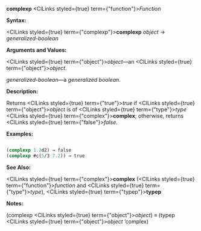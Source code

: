 **complexp** <ClLinks styled={true} term={"function"}><i>Function</i></ClLinks> 



**Syntax:** 



<ClLinks styled={true} term={"complexp"}><b>complexp</b></ClLinks> *object → generalized-boolean* 



**Arguments and Values:** 



<ClLinks styled={true} term={"object"}><i>object</i></ClLinks>—an <ClLinks styled={true} term={"object"}><i>object</i></ClLinks>. 



*generalized-boolean*—a *generalized boolean*. 



**Description:** 



Returns <ClLinks styled={true} term={"true"}><i>true</i></ClLinks> if <ClLinks styled={true} term={"object"}><i>object</i></ClLinks> is of <ClLinks styled={true} term={"type"}><i>type</i></ClLinks> <ClLinks styled={true} term={"complex"}><b>complex</b></ClLinks>; otherwise, returns <ClLinks styled={true} term={"false"}><i>false</i></ClLinks>. 



**Examples:**
```lisp

(complexp 1.2d2) → false 
(complexp #c(5/3 7.2)) → true 

```
**See Also:** 



<ClLinks styled={true} term={"complex"}><b>complex</b></ClLinks> (<ClLinks styled={true} term={"function"}><i>function</i></ClLinks> and <ClLinks styled={true} term={"type"}><i>type</i></ClLinks>), <ClLinks styled={true} term={"typep"}><b>typep</b></ClLinks> 



**Notes:** 



(complexp <ClLinks styled={true} term={"object"}><i>object</i></ClLinks>) *≡* (typep <ClLinks styled={true} term={"object"}><i>object</i></ClLinks> ’complex) 



